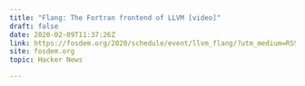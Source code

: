 ```yaml
---
title: "Flang: The Fortran frontend of LLVM [video]"
draft: false
date: 2020-02-09T11:37:26Z
link: https://fosdem.org/2020/schedule/event/llvm_flang/?utm_medium=RSS&utm_source=hune
site: fosdem.org
topic: Hacker News  

---
```

